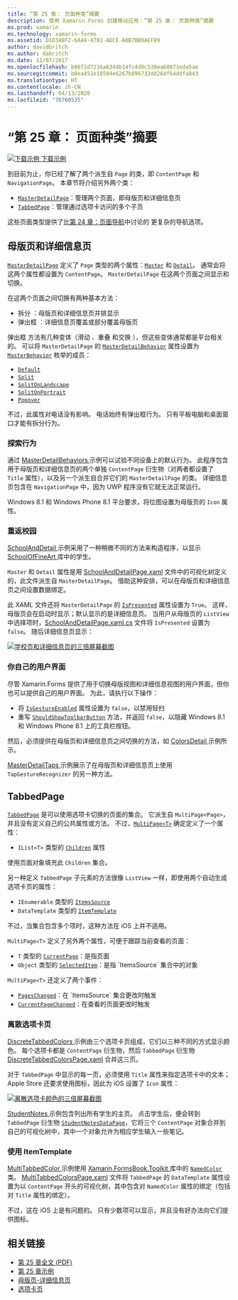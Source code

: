 ```yaml
---
title: “第 25 章： 页面种类”摘要
description: 使用 Xamarin.Forms 创建移动应用：“第 25 章： 页面种类”摘要
ms.prod: xamarin
ms.technology: xamarin-forms
ms.assetid: D1D348F2-6A44-4781-ADCE-A0B7BB9AEF89
author: davidbritch
ms.author: dabritch
ms.date: 11/07/2017
ms.openlocfilehash: b86f2d7216a6344b14fc4d8c538ea68871eda5ae
ms.sourcegitcommit: b0ea451e18504e6267b896732dd26df64ddfa843
ms.translationtype: HT
ms.contentlocale: zh-CN
ms.lasthandoff: 04/13/2020
ms.locfileid: "70760535"
---
```

# <a name="summary-of-chapter-25-page-varieties"></a>“第 25 章： 页面种类”摘要

[![下载示例](~/media/shared/download.png) 下载示例](https://github.com/xamarin/xamarin-forms-book-samples/tree/master/Chapter25)

到目前为止，你已经了解了两个派生自 `Page` 的类，即 `ContentPage` 和 `NavigationPage`。 本章节将介绍另外两个类：

- [`MasterDetailPage`](xref:Xamarin.Forms.MasterDetailPage)：管理两个页面，即母版页和详细信息页
- [`TabbedPage`](xref:Xamarin.Forms.TabbedPage)：管理通过选项卡访问的多个子页

这些页面类型提供了比[第 24 章：页面导航](~/xamarin-forms/creating-mobile-apps-xamarin-forms/summaries/chapter24.md)中讨论的  更复杂的导航选项。

## <a name="master-and-detail"></a>母版页和详细信息页

[`MasterDetailPage`](xref:Xamarin.Forms.MasterDetailPage) 定义了 `Page` 类型的两个属性：[`Master`](xref:Xamarin.Forms.MasterDetailPage.Master) 和 [`Detail`](xref:Xamarin.Forms.MasterDetailPage.Detail)。 通常会将这两个属性都设置为 `ContentPage`。 `MasterDetailPage` 在这两个页面之间显示和切换。

在这两个页面之间切换有两种基本方法：

- 拆分  ：母版页和详细信息页并排显示
- 弹出框  ：详细信息页覆盖或部分覆盖母版页

弹出框  方法有几种变体（滑动  、重叠  和交换  ），但这些变体通常都是平台相关的。 可以将 `MasterDetailPage` 的 [`MasterDetailBehavior`](xref:Xamarin.Forms.MasterDetailPage.MasterBehavior) 属性设置为 [`MasterBehavior`](xref:Xamarin.Forms.MasterBehavior) 枚举的成员：

- [`Default`](xref:Xamarin.Forms.MasterBehavior.Default)
- [`Split`](xref:Xamarin.Forms.MasterBehavior.Split)
- [`SplitOnLandscape`](xref:Xamarin.Forms.MasterBehavior.SplitOnLandscape)
- [`SplitOnPortrait`](xref:Xamarin.Forms.MasterBehavior.SplitOnPortrait)
- [`Popover`](xref:Xamarin.Forms.MasterBehavior.Popover)

不过，此属性对电话没有影响。 电话始终有弹出框行为。 只有平板电脑和桌面窗口才能有拆分行为。

### <a name="exploring-the-behaviors"></a>探索行为

通过 [MasterDetailBehaviors  ](https://github.com/xamarin/xamarin-forms-book-samples/tree/master/Chapter25/MasterDetailBehaviors) 示例可以试验不同设备上的默认行为。 此程序包含用于母版页和详细信息页的两个单独 `ContentPage` 衍生物（对两者都设置了 `Title` 属性），以及另一个派生自合并它们的 `MasterDetailPage` 的类。 详细信息页包含在 `NavigationPage` 中，因为 UWP 程序没有它就无法正常运行。

Windows 8.1 和 Windows Phone 8.1 平台要求，将位图设置为母版页的 `Icon` 属性。

### <a name="back-to-school"></a>重返校园

[SchoolAndDetail  ](https://github.com/xamarin/xamarin-forms-book-samples/tree/master/Chapter25/SchoolAndDetail) 示例采用了一种稍微不同的方法来构造程序，以显示 [SchoolOfFineArt  ](https://github.com/xamarin/xamarin-forms-book-samples/tree/master/Libraries/SchoolOfFineArt) 库中的学生。

`Master` 和 `Detail` 属性是用 [SchoolAndDetailPage.xaml](https://github.com/xamarin/xamarin-forms-book-samples/blob/master/Chapter25/SchoolAndDetail/SchoolAndDetail/SchoolAndDetail/SchoolAndDetailPage.xaml) 文件中的可视化树定义的，此文件派生自 `MasterDetailPage`。 借助这种安排，可以在母版页和详细信息页之间设置数据绑定。

此 XAML 文件还将 `MasterDetailPage` 的 [`IsPresented`](xref:Xamarin.Forms.MasterDetailPage.IsPresented) 属性设置为 `True`。 这样，母版页会在启动时显示；默认显示的是详细信息页。 当用户从母版页的 `ListView` 中选择项时，[SchoolAndDetailPage.xaml.cs](https://github.com/xamarin/xamarin-forms-book-samples/blob/master/Chapter25/SchoolAndDetail/SchoolAndDetail/SchoolAndDetail/SchoolAndDetailPage.xaml.cs) 文件将 `IsPresented` 设置为 `false`。 随后详细信息页显示：

[![学校页和详细信息页的三倍屏幕截图](images/ch25fg09-small.png "MasterDetailPage 中的详细信息页")](images/ch25fg09-large.png#lightbox "MasterDetailPage 中的详细信息页")

### <a name="your-own-user-interface"></a>你自己的用户界面

尽管 Xamarin.Forms 提供了用于切换母版视图和详细信息视图的用户界面，但你也可以提供自己的用户界面。 为此，请执行以下操作：

- 将 [`IsGestureEnabled`](xref:Xamarin.Forms.MasterDetailPage.IsGestureEnabled) 属性设置为 `false`，以禁用轻扫
- 重写 [`ShouldShowToolbarButton`](xref:Xamarin.Forms.MasterDetailPage.ShouldShowToolbarButton) 方法，并返回 `false`，以隐藏 Windows 8.1 和 Windows Phone 8.1 上的工具栏按钮。

然后，必须提供在母版页和详细信息页之间切换的方法，如 [ColorsDetail  ](https://github.com/xamarin/xamarin-forms-book-samples/tree/master/Chapter25/ColorsDetails) 示例所示。

[MasterDetailTaps  ](https://github.com/xamarin/xamarin-forms-book-samples/tree/master/Chapter25/MasterDetailTaps) 示例展示了在母版页和详细信息页上使用 `TapGestureRecognizer` 的另一种方法。

## <a name="tabbedpage"></a>TabbedPage

[`TabbedPage`](xref:Xamarin.Forms.TabbedPage) 是可以使用选项卡切换的页面的集合。 它派生自 `MultiPage<Page>`，并且没有定义自己的公共属性或方法。 不过，[`MultiPage<T>`](xref:Xamarin.Forms.MultiPage`1) 确定定义了一个属性：

- `IList<T>` 类型的 [`Children`](xref:Xamarin.Forms.MultiPage`1.Children) 属性

使用页面对象填充此 `Children` 集合。

另一种定义 `TabbedPage` 子元素的方法很像 `ListView` 一样，即使用两个自动生成选项卡页的属性：

- `IEnumerable` 类型的 [`ItemsSource`](xref:Xamarin.Forms.MultiPage`1.ItemsSource)
- `DataTemplate` 类型的 [`ItemTemplate`](xref:Xamarin.Forms.MultiPage`1.ItemTemplate)

不过，当集合包含多个项时，这种方法在 iOS 上并不适用。

`MultiPage<T>` 定义了另外两个属性，可便于跟踪当前查看的页面：

- `T` 类型的 [`CurrentPage`](xref:Xamarin.Forms.MultiPage`1.CurrentPage)：是指页面
- `Object` 类型的 [`SelectedItem`](xref:Xamarin.Forms.MultiPage`1.SelectedItem)：是指 `ItemsSource` 集合中的对象

`MultiPage<T>` 还定义了两个事件：

- [`PagesChanged`](xref:Xamarin.Forms.MultiPage`1.PagesChanged)：在 `ItemsSource` 集合更改时触发
- [`CurrentPageChanged`](xref:Xamarin.Forms.MultiPage`1.CurrentPageChanged)：在查看的页面更改时触发

### <a name="discrete-tab-pages"></a>离散选项卡页

[DiscreteTabbedColors  ](https://github.com/xamarin/xamarin-forms-book-samples/tree/master/Chapter25/DiscreteTabbedColors) 示例由三个选项卡页组成，它们以三种不同的方式显示颜色。 每个选项卡都是 `ContentPage` 衍生物，然后 `TabbedPage` 衍生物 [DiscreteTabbedColorsPage.xaml](https://github.com/xamarin/xamarin-forms-book-samples/blob/master/Chapter25/DiscreteTabbedColors/DiscreteTabbedColors/DiscreteTabbedColors/DiscreteTabbedColorsPage.xaml) 合并这三页。

对于 `TabbedPage` 中显示的每一页，必须使用 `Title` 属性来指定选项卡中的文本；Apple Store 还要求使用图标，因此为 iOS 设置了 `Icon` 属性：

[![离散选项卡颜色的三倍屏幕截图](images/ch25fg13-small.png "TabbedPage")](images/ch25fg13-large.png#lightbox "TabbedPage")

[StudentNotes  ](https://github.com/xamarin/xamarin-forms-book-samples/tree/master/Chapter25/StudentNotes) 示例包含列出所有学生的主页。 点击学生后，便会转到 `TabbedPage` 衍生物 [`StudentNotesDataPage`](https://github.com/xamarin/xamarin-forms-book-samples/blob/master/Chapter25/StudentNotes/StudentNotes/StudentNotes/StudentNotesDataPage.xaml)，它将三个 `ContentPage` 对象合并到自己的可视化树中，其中一个对象允许为相应学生输入一些笔记。

### <a name="using-an-itemtemplate"></a>使用 ItemTemplate

[MultiTabbedColor  ](https://github.com/xamarin/xamarin-forms-book-samples/tree/master/Chapter25/MultiTabbedColors) 示例使用 [Xamarin.FormsBook.Toolkit  ](https://github.com/xamarin/xamarin-forms-book-samples/tree/master/Libraries/Xamarin.FormsBook.Toolkit) 库中的 [`NamedColor`](https://github.com/xamarin/xamarin-forms-book-samples/blob/master/Libraries/Xamarin.FormsBook.Toolkit/Xamarin.FormsBook.Toolkit/NamedColor.cs) 类。 [MultiTabbedColorsPage.xaml](https://github.com/xamarin/xamarin-forms-book-samples/blob/master/Chapter25/MultiTabbedColors/MultiTabbedColors/MultiTabbedColors/MultiTabbedColorsPage.xaml) 文件将 `TabbedPage` 的 `DataTemplate` 属性设置为以 `ContentPage` 开头的可视化树，其中包含对 `NamedColor` 属性的绑定（包括对 `Title` 属性的绑定）。

不过，这在 iOS 上是有问题的。 只有少数项可以显示，并且没有好办法向它们提供图标。

## <a name="related-links"></a>相关链接

- [第 25 章全文 (PDF)](https://download.xamarin.com/developer/xamarin-forms-book/XamarinFormsBook-Ch25-Apr2016.pdf)
- [第 25 章示例](https://github.com/xamarin/xamarin-forms-book-samples/tree/master/Chapter25)
- [母版页-详细信息页](~/xamarin-forms/app-fundamentals/navigation/master-detail-page.md)
- [选项卡页](~/xamarin-forms/app-fundamentals/navigation/tabbed-page.md)

